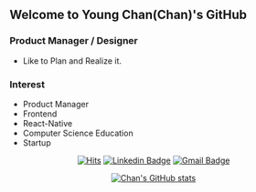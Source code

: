 ## Welcome to Young Chan(Chan)'s GitHub
### Product Manager / Designer
- Like to Plan and Realize it.
### Interest
- Product Manager
- Frontend
- React-Native
- Computer Science Education
- Startup

<div align=center>
  
  [![Hits](https://hits.seeyoufarm.com/api/count/incr/badge.svg?url=https%3A%2F%2Fgithub.com/dudcks5477%2Fgjbae1212%2Fhit-counter&count_bg=%23555555&title_bg=%23555555&icon=github.svg&icon_color=%23E7E7E7&title=&edge_flat=false)](https://hits.seeyoufarm.com)
  [![Linkedin Badge](https://img.shields.io/badge/-LinkedIn-blue?style=flat-square&logo=Linkedin&logoColor=white&link=https://www.linkedin.com/in/young-chan-kim-5768131a0/)](https://www.linkedin.com/in/young-chan-kim-5768131a0/)
  [![Gmail Badge](https://img.shields.io/badge/Gmail-d14836?style=flat-square&logo=Gmail&logoColor=white&link=mailto:rladudcks5477@gmail.com)](mailto:rladudcks5477@gmail.com)

  [![Chan's GitHub stats](https://github-readme-stats.vercel.app/api?username=dudcks5477&include_all_commits=true&show_icons=true&theme=cobalt)](https://github.com/dudcks5477/github-readme-stats)
  
</div>
